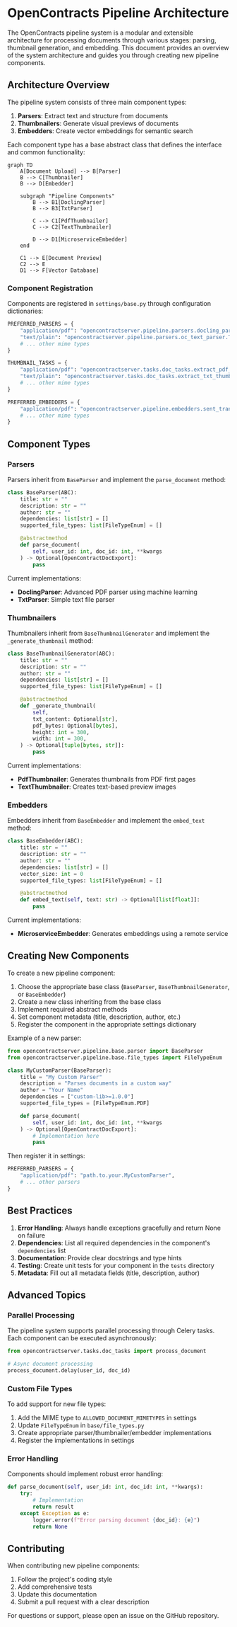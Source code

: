 # OpenContracts Pipeline Architecture

The OpenContracts pipeline system is a modular and extensible architecture for processing documents through various stages: parsing, thumbnail generation, and embedding. This document provides an overview of the system architecture and guides you through creating new pipeline components.

## Architecture Overview

The pipeline system consists of three main component types:

1. **Parsers**: Extract text and structure from documents
2. **Thumbnailers**: Generate visual previews of documents
3. **Embedders**: Create vector embeddings for semantic search

Each component type has a base abstract class that defines the interface and common functionality:

```mermaid
graph TD
    A[Document Upload] --> B[Parser]
    B --> C[Thumbnailer]
    B --> D[Embedder]

    subgraph "Pipeline Components"
        B --> B1[DoclingParser]
        B --> B3[TxtParser]

        C --> C1[PdfThumbnailer]
        C --> C2[TextThumbnailer]

        D --> D1[MicroserviceEmbedder]
    end

    C1 --> E[Document Preview]
    C2 --> E
    D1 --> F[Vector Database]
```

### Component Registration

Components are registered in `settings/base.py` through configuration dictionaries:

```python
PREFERRED_PARSERS = {
    "application/pdf": "opencontractserver.pipeline.parsers.docling_parser.DoclingParser",
    "text/plain": "opencontractserver.pipeline.parsers.oc_text_parser.TxtParser",
    # ... other mime types
}

THUMBNAIL_TASKS = {
    "application/pdf": "opencontractserver.tasks.doc_tasks.extract_pdf_thumbnail",
    "text/plain": "opencontractserver.tasks.doc_tasks.extract_txt_thumbnail",
    # ... other mime types
}

PREFERRED_EMBEDDERS = {
    "application/pdf": "opencontractserver.pipeline.embedders.sent_transformer_microservice.MicroserviceEmbedder",
    # ... other mime types
}
```

## Component Types

### Parsers

Parsers inherit from `BaseParser` and implement the `parse_document` method:

```python
class BaseParser(ABC):
    title: str = ""
    description: str = ""
    author: str = ""
    dependencies: list[str] = []
    supported_file_types: list[FileTypeEnum] = []

    @abstractmethod
    def parse_document(
        self, user_id: int, doc_id: int, **kwargs
    ) -> Optional[OpenContractDocExport]:
        pass
```

Current implementations:
- **DoclingParser**: Advanced PDF parser using machine learning
- **TxtParser**: Simple text file parser

### Thumbnailers

Thumbnailers inherit from `BaseThumbnailGenerator` and implement the `_generate_thumbnail` method:

```python
class BaseThumbnailGenerator(ABC):
    title: str = ""
    description: str = ""
    author: str = ""
    dependencies: list[str] = []
    supported_file_types: list[FileTypeEnum] = []

    @abstractmethod
    def _generate_thumbnail(
        self,
        txt_content: Optional[str],
        pdf_bytes: Optional[bytes],
        height: int = 300,
        width: int = 300,
    ) -> Optional[tuple[bytes, str]]:
        pass
```

Current implementations:
- **PdfThumbnailer**: Generates thumbnails from PDF first pages
- **TextThumbnailer**: Creates text-based preview images

### Embedders

Embedders inherit from `BaseEmbedder` and implement the `embed_text` method:

```python
class BaseEmbedder(ABC):
    title: str = ""
    description: str = ""
    author: str = ""
    dependencies: list[str] = []
    vector_size: int = 0
    supported_file_types: list[FileTypeEnum] = []

    @abstractmethod
    def embed_text(self, text: str) -> Optional[list[float]]:
        pass
```

Current implementations:
- **MicroserviceEmbedder**: Generates embeddings using a remote service

## Creating New Components

To create a new pipeline component:

1. Choose the appropriate base class (`BaseParser`, `BaseThumbnailGenerator`, or `BaseEmbedder`)
2. Create a new class inheriting from the base class
3. Implement required abstract methods
4. Set component metadata (title, description, author, etc.)
5. Register the component in the appropriate settings dictionary

Example of a new parser:

```python
from opencontractserver.pipeline.base.parser import BaseParser
from opencontractserver.pipeline.base.file_types import FileTypeEnum

class MyCustomParser(BaseParser):
    title = "My Custom Parser"
    description = "Parses documents in a custom way"
    author = "Your Name"
    dependencies = ["custom-lib>=1.0.0"]
    supported_file_types = [FileTypeEnum.PDF]

    def parse_document(
        self, user_id: int, doc_id: int, **kwargs
    ) -> Optional[OpenContractDocExport]:
        # Implementation here
        pass
```

Then register it in settings:

```python
PREFERRED_PARSERS = {
    "application/pdf": "path.to.your.MyCustomParser",
    # ... other parsers
}
```

## Best Practices

1. **Error Handling**: Always handle exceptions gracefully and return None on failure
2. **Dependencies**: List all required dependencies in the component's `dependencies` list
3. **Documentation**: Provide clear docstrings and type hints
4. **Testing**: Create unit tests for your component in the `tests` directory
5. **Metadata**: Fill out all metadata fields (title, description, author)

## Advanced Topics

### Parallel Processing

The pipeline system supports parallel processing through Celery tasks. Each component can be executed asynchronously:

```python
from opencontractserver.tasks.doc_tasks import process_document

# Async document processing
process_document.delay(user_id, doc_id)
```

### Custom File Types

To add support for new file types:

1. Add the MIME type to `ALLOWED_DOCUMENT_MIMETYPES` in settings
2. Update `FileTypeEnum` in `base/file_types.py`
3. Create appropriate parser/thumbnailer/embedder implementations
4. Register the implementations in settings

### Error Handling

Components should implement robust error handling:

```python
def parse_document(self, user_id: int, doc_id: int, **kwargs):
    try:
        # Implementation
        return result
    except Exception as e:
        logger.error(f"Error parsing document {doc_id}: {e}")
        return None
```

## Contributing

When contributing new pipeline components:

1. Follow the project's coding style
2. Add comprehensive tests
3. Update this documentation
4. Submit a pull request with a clear description

For questions or support, please open an issue on the GitHub repository.
